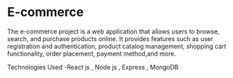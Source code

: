 # E-commerce

The e-commerce project is a web application that allows users to browse, search, and purchase products online. It provides features such as user registration and authentication, product catalog management, shopping cart functionality, order placement, payment method,and more.

Technologies Used -React js , Node js , Express , MongoDB
